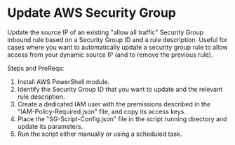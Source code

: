 # Update AWS Security Group
Update the source IP of an existing "allow all traffic" Security Group inbound rule based on a Security Group ID and a rule description.
Useful for cases where you want to automatically update a security group rule to allow access from your dynamic source IP (and to remove the previous rule).

Steps and PreReqs:
1. Install AWS PowerShell module.
2. Identify the Security Group ID that you want to update and the relevant rule description.
3. Create a dedicated IAM user with the premissions described in the "IAM-Policy-Required.json" file, and copy its access keys.
4. Place the "SG-Script-Config.json" file in the script running directory and update its parameters.
5. Run the script either manually or using a scheduled task.
